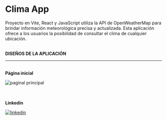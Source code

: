 # Clima App

Proyecto en Vite, React y JavaScript utiliza la API de OpenWeatherMap para brindar información meteorológica precisa y actualizada. Esta aplicación ofrece a los usuarios la posibilidad de consultar el clima de cualquier ubicación.

<br>
<b> DISEÑOS DE LA APLICACIÓN</b>

<hr>

<br>
<b> Página inicial</b>

![paginal principal](https://github.com/OrlayMolina/clima-app/assets/111409267/701377d4-b430-4228-a7a7-e88125640fae)


<br>

<br>
<b>Linkedin</b>

<a href="https://www.linkedin.com/in/orlay-andres-molina-gomez-71b470241/" target="_blank">


![linkedin](https://github.com/OrlayMolina/clima-app/assets/111409267/d540442d-3300-4f35-98b7-08196aa1f064)


</a>


